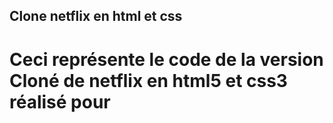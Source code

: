 ## Clone netflix en html et css


# Ceci représente le code de la version Cloné de netflix en html5 et css3 réalisé pour 
